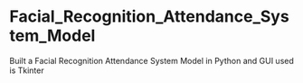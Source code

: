 # Facial_Recognition_Attendance_System_Model
Built a Facial Recognition Attendance System Model in Python and GUI used is Tkinter
